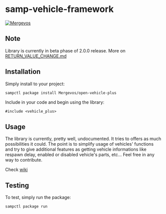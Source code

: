 # samp-vehicle-framework

[![Mergevos](https://img.shields.io/badge/Mergevos-open--vehicle--plus-2f2f2f.svg?style=for-the-badge)](https://github.com/Mergevos/open-vehicle-plus)

## Note

Library is currently in beta phase of 2.0.0 release. More on [RETURN_VALUE_CHANGE.md](https://github.com/Mergevos/open-vehicle-plus/RETURN_VALUE_CHANGE.md)

## Installation

Simply install to your project:

```bash
sampctl package install Mergevos/open-vehicle-plus
```

Include in your code and begin using the library:

```pawn
#include <vehicle_plus>
```

## Usage

The library is currently, pretty well, undocumented. It tries to offers as much possibilities it could. The point is to simplify usage of vehicles' functions and try to give additional features as getting vehicle informations like respawn delay, enabled or disabled vehicle's parts, etc...
Feel free in any way to contribute.

Check [wiki](https://github.com/Mergevos/open-vehicle-plus/wiki)

## Testing

To test, simply run the package:

```bash
sampctl package run
```
